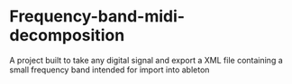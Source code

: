 # Frequency-band-midi-decomposition
A project built to take any digital signal and export a XML file containing a small frequency band intended for import into ableton
